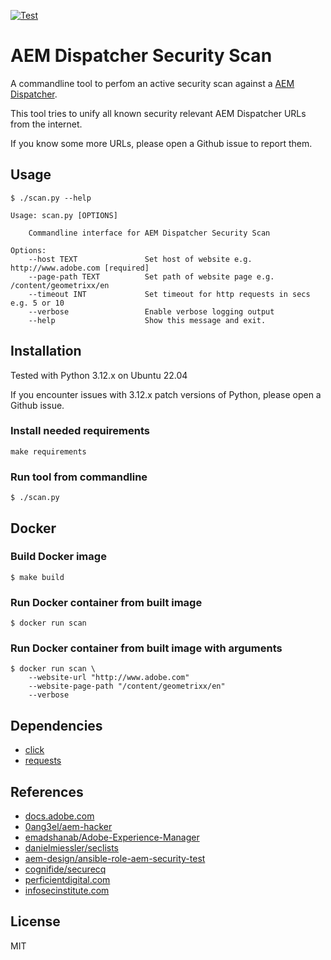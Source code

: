 [![Test](https://github.com/escalate/aem-dispatcher-security-scan/actions/workflows/test.yml/badge.svg?branch=master&event=push)](https://github.com/escalate/aem-dispatcher-security-scan/actions/workflows/test.yml)

# AEM Dispatcher Security Scan

A commandline tool to perfom an active security scan against a [AEM Dispatcher](https://docs.adobe.com/content/help/en/experience-manager-dispatcher/using/dispatcher.html).

This tool tries to unify all known security relevant AEM Dispatcher URLs from the internet.

If you know some more URLs, please open a Github issue to report them.

## Usage

```
$ ./scan.py --help

Usage: scan.py [OPTIONS]

    Commandline interface for AEM Dispatcher Security Scan

Options:
    --host TEXT               Set host of website e.g. http://www.adobe.com [required]
    --page-path TEXT          Set path of website page e.g. /content/geometrixx/en
    --timeout INT             Set timeout for http requests in secs e.g. 5 or 10
    --verbose                 Enable verbose logging output
    --help                    Show this message and exit.
```

## Installation

Tested with Python 3.12.x on Ubuntu 22.04

If you encounter issues with 3.12.x patch versions of Python, please open a Github issue.

### Install needed requirements

```
make requirements
```

### Run tool from commandline

```
$ ./scan.py
```

## Docker

### Build Docker image

```
$ make build
```

### Run Docker container from built image

```
$ docker run scan
```

### Run Docker container from built image with arguments

```
$ docker run scan \
    --website-url "http://www.adobe.com"
    --website-page-path "/content/geometrixx/en"
    --verbose
```

## Dependencies

-   [click](https://pypi.python.org/pypi/click)
-   [requests](https://pypi.python.org/pypi/requests)

## References

-   [docs.adobe.com](https://docs.adobe.com/content/help/en/experience-manager-dispatcher/using/configuring/dispatcher-configuration.html#testing-dispatcher-security)
-   [0ang3el/aem-hacker](https://github.com/0ang3el/aem-hacker)
-   [emadshanab/Adobe-Experience-Manager](https://github.com/emadshanab/Adobe-Experience-Manager)
-   [danielmiessler/seclists](https://github.com/danielmiessler/SecLists)
-   [aem-design/ansible-role-aem-security-test](https://github.com/aem-design/ansible-role-aem-security-test)
-   [cognifide/securecq](https://github.com/Cognifide/SecureCQ)
-   [perficientdigital.com](https://blogs.perficientdigital.com/2019/01/10/mastering-aem-dispatcher-part-7-securing-the-dispatcher/)
-   [infosecinstitute.com](https://resources.infosecinstitute.com/adobe-cq-pentesting-guide-part-1/)

## License

MIT
